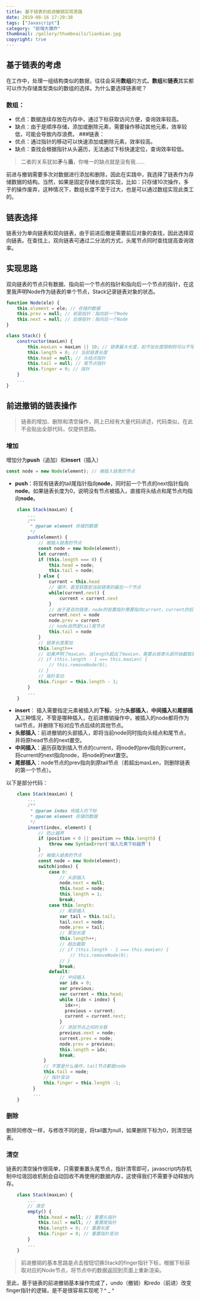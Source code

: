 ```yaml
---
title: 基于链表的前进撤销实现思路
date: 2019-08-16 17:29:38
tags: ["Javascript"]
category: "前端大爆炸"
thumbnail: /gallery/thumbnails/lianbiao.jpg
copyright: true
---
```

## 基于链表的考虑
在工作中，处理一组结构类似的数据，往往会采用**数组**的方式。**数组**和**链表**其实都可以作为存储类型类似的数组的选择。为什么要选择链表呢？
<!-- more -->
### 数组：
- 优点：数据连续存放在内存中，通过下标获取访问方便，查询效率较高。
- 缺点：由于是顺序存储，添加或删除元素，需要操作移动其他元素，效率较低，可能会导致内存浪费。
###链表：
- 优点：通过指针的移动可以快速添加或删除元素，效率较高。
- 缺点：查找会根据指针从头遍历，无法通过下标快速定位，查询效率较低。

> 二者的关系犹如**矛**与**盾**，你唯一的缺点就是没有我......

前进与撤销需要多次对数据进行添加和删除，因此在实践中，我选择了链表作为存储数据的结构。当然，如果是固定存储长度的实现，比如：只存储10次操作，多于的操作废弃，这种情况下，数组长度不至于过大，也是可以通过数组实现此类工的。
## 链表选择
链表分为单向链表和双向链表，由于前进后撤是需要前后对象的查找，因此选择双向链表。在查找上，双向链表可通过二分法的方式，头尾节点同时查找提高查询效率。
## 实现思路
双向链表的节点只有数据、指向前一个节点的指针和指向后一个节点的指针，在这里我声明Node作为链表的单个节点，Stack记录链表对象的状态。
```javascript
function Node(ele) {
    this.element = ele; // 存储的数据
    this.prev = null; // 前驱指针：指向前一个Node
    this.next = null; // 后继指针：指向后一个Node
}

class Stack() {
    constructor(maxLen) {
        this.maxLen = maxLen || 10; // 链表最大长度，如不加长度限制则可以不写
        this.length = 0; // 当前链表长度
        this.head = null; // 头结点指针
        this.tail = null; // 尾节点指针
        this.finger = 0; // 指针
    }
    ...
}
```
## 前进撤销的链表操作
> 链表的增加、删除和清空操作，网上已经有大量代码讲述，代码类似，在此不会贴出全部代码，仅提供思路。
### 增加
增加分为**push**（追加）和**insert**（插入）
```javascript
const node = new Node(element); // 被插入链表的节点
```
- **push**：将现有链表的tail尾指针指向**node**，同时前一个节点的next指针指向**node**。如果链表长度为0，说明没有节点被插入，直接将头结点和尾节点均指向**node**。
```javascript
    class Stack(maxLen) {
        ...
        /**
         * @param element 存储的数据
         */
        push(element) {
            // 被插入链表的节点
            const node = new Node(element);
            let current;
            if (this.length === 0) {
                this.head = node;
                this.tail = node;
            } else {
                current = this.head
                // 循环，直至获取到当前链表的最后一个节点
                while(current.next) {
                    current = current.next
                }
                // 由于是双向链表，node的前置指针需要指向current，current的后继指针需要指向node
                current.next = node
                node.prev = current
                // node自然是tail尾节点
                this.tail = node
            }
            // 链表长度累加
            this.length++
            // 如果声明了maxLen，当length超出了maxLen，需要从链表头部开始截取第一个节点
            // if (this.length - 1 === this.maxLen) {
                // this.removeNode(0);
            // }
            // 指针变动
            this.finger = this.length - 1;
        }
        ...
    }
```
- **insert**：
插入需要指定元素被插入的**下标**，分为**头部插入**，**中间插入**和**尾部插入**三种情况，不管是哪种插入，在前进撤销操作中，被插入的node都将作为tail节点，并删除下标对应节点后续的其他节点。
- **头部插入**：前进撤销的头部插入，即将当前node同时指向头结点和尾节点，并将原head节点的next置空。
- **中间插入**：遍历获取到插入节点的current，将node的prev指向到current，将current的next指向node，将node的next置空。
- **尾部插入**：node节点的prev指向到原tail节点（若超出maxLen，则删除链表的第一个节点）。

以下是部分代码：
```javascript
    class Stack(maxLen) {
        ...
        /**
         * @param index 待插入的下标
         * @param element 存储的数据
         */
        insert(index, element) {
            // 防止越界
            if (position < 0 || position >= this.length) {
                throw new SyntaxError('插入元素下标越界')
            }
            // 被插入链表的节点
            const node = new Node(element);
            switch(index) {
                case 0:
                    // 头部插入
                    node.next = null;
                    this.head = node;
                    this.length = 1;
                    break;
                case this.length:
                    // 尾部插入
                    var tail = this.tail;
                    tail.next = node;
                    node.prev = tail;
                    // 累加长度
                    this.length++;
                    // 超出截取
                    // if (this.length - 1 === this.maxLen) {
                        // this.removeNode(0);
                    // }
                    break;
                default:
                    // 中间插入
                    var idx = 0;
                    var previous;
                    var current = this.head;
                    while (idx < index) {
                      idx++;
                      previous = current;
                      current = current.next;
                    }
                    // 添加节点之间的关联
                    previous.next = node;
                    current.prev = node;
                    node.prev = previous;
                    this.length = idx;
                    break;
              }
              // 不管是什么操作，tail节点都是node
              this.tail = node;
              // 指针变动
              this.finger = this.length -1;
          }
          ...
    }
```
### 删除
删除同修改一样，与修改不同的是，将tail置为null，如果删除下标为0，则清空链表。
### 清空
链表的清空操作很简单，只需要重置头尾节点，指针清零即可，javascript内存机制中垃圾回收机制会自动回收不再使用的数据内存，这使得我们不需要手动释放内存。
```javascript
    class Stack(maxLen) {
        ...
        // 清空
        empty() {
            this.head = null; // 重置头指针
            this.tail = null; // 重置尾指针
            this.length = 0; // 重置长度
            this.finger = 0; // 重置指针变动
        }
        ...
    }
```

> 前进撤销的基本思路是点击按钮切换Stack的finger指针下标，根据下标获取对应的Node节点，将节点中的数据返回到页面上重新渲染。

至此，基于链表的前进撤销基本操作完成了，undo（撤销）和redo（前进）改变finger指针的逻辑，是不是很容易实现呢？^ _ ^